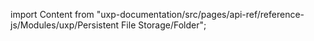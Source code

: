 
import Content from "uxp-documentation/src/pages/api-ref/reference-js/Modules/uxp/Persistent File Storage/Folder";

<Content query="product=photoshop"/>
